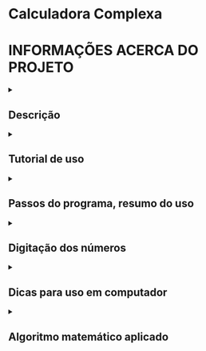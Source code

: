 # Calculadora Complexa

# INFORMAÇÕES ACERCA DO PROJETO

<details>
<summary><h2>Descrição</h2></summary>
<p> Calculadora Complexa para cálculos de engenharia. Foi criada com intuito de ajudar estudantes da engenharia - em especial da engenharia elétrica - a resolver sistemas numéricos lineares que envolvem números complexos.</p>
<p>Tendo em vista a grande recorrência do uso de sistemas complexos, esta calculadora visa facilitar a resolução de atividades, problemas e trabalhos do curso. Não obstante, este projeto pode ser utilizado por alunos de engenharias em geral, matemática, física ou áreas afins em qualquer nível de graduação, assim como entusiastas e programadores.</p>
</details>
<details>
<summary><h2>Tutorial de uso</h2></summary>
<h3> O uso do programa é de fácil entendimento, tomam-se os seguintes passos: </h3>
<p> 1) Tendo um sistema linear complexo, define-se o tamanho do sistema, que pode ser 1x1 a 5x5. Este tamanho será a ordem da matriz dos coeficientes, matriz A do sistema <strong>A.X = B</strong>.</p>
<p> 2) Após enviar, deve-se digitar os números de cada matriz, A e B. Nesse momento é possível também alterar a forma complexa adotada nos termos cada matriz, tendo disponíveis as formas <em>Retangular</em> e <em>Polar</em>. </p>
<p> 3) Envie as matrizes, aguarde, e veja os resultados nas variáveis X mostradas ordenadamente. É possível selecionar um número de casas decimais para os resultados, para isso basta selecionar <em>Padrão</em>, escolher e clicar no botão de enviar. </p>
</details>
<details>
<summary><h2>Passos do programa, resumo do uso</h2></summary>
<h3>Existem três passos base no programa:</h3>
<p> 1. O passo de escolha do #tipo das matrizes; </p>
<p> 2. O passo de digitação das matrizes, #matriz. </p>
<p> 3. O passo de mostragem de #resultados </p>
<p> Clicar nos botões de envio redireciona para o tópico seguinte na página.</p>
</details>
<details>
<summary><h2>Digitação dos números</h2></summary>
<h3> Formas possíveis de digitação: </h3>

| Tipo | Simbologia | Exemplo |
|-----:|------------|---------|
| Positivo | + (opcional) | +83 ou 83 |
| Negativo | - | -15 |
| Decimal | . ou , | 1,92 ou 1.92 |
| Potência de 10 | e[expoente]| 5e-2 = 0.05 |
| Misturando |  | -500,2e-3 = -0.5002 |

</details>
<details>
<summary><h2>Dicas para uso em computador</h2></summary>
<h3>Além de utilizar um mouse para navegar até um elemento e clicar sobre ele, também é possível utilizar o teclado.</h3>
<p> Utilize <code>tab</code> para selecionar o próximo elemento e <code>shift</code>+<code>tab</code> para retornar ao anterior. </p>
<p> Pressionar <code>enter</code> executa um botão ou abre uma seleção de opções. </p>
<p> Utilize <code>enter</code> para selecionar uma opção, navegando por elas com as <code>setas</code> do teclado. </p>
<p> Nessa utilização, é necessário apertar duas vezes <code>tab</code> para passar dos botões para outros elementos. Pressionando pela segunda vez e apertando <code>enter</code> irá navegar até o próximo <em>passo</em>. </p>
</details>
<details>
<summary><h2>Algoritmo matemático aplicado</h2></summary>
<h3>Para resolver os sistemas de matrizes, foi aplicada a <em>Regra de Cramer</em></h3>
<p> A Regra de Cramer consiste em calcular n+1 determinantes para uma matriz n x n, modificando a matriz de coeficientes A. </p>
<p> Dividindo cada determinante de matriz modificada pelo determinante da matriz original, obtém-se os valores que resolvem o sistema. </p>
<p> A regra é baseada em estudos de Álgebra Linear e resolução de Sistemas Lineares, e aplicada sobre sistemas de números reais. </p>
<p> Um grande passo deste algoritmo foi aplicar os conceitos base para a regra de maneira que possam ser utilizados em sistemas com números complexos. </p>
<p> Vale lembrar que o algoritmo aplicado é original do autor. </p>
</details>
